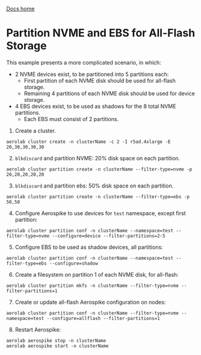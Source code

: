 [Docs home](../../README.md)


# Partition NVME and EBS for All-Flash Storage


This example presents a more complicated scenario, in which:
- 2 NVME devices exist, to be partitioned into 5 partitions each:
    - First partition of each NVME disk should be used for all-flash storage.
    - Remaining 4 partitions of each NVME disk should be used for device storage.
- 4 EBS devices exist, to be used as shadows for the 8 total NVME partitions.
  - Each EBS must consist of 2 partitions.

1. Create a cluster.

```
aerolab cluster create -n clusterName -c 2 -I r5ad.4xlarge -E 20,30,30,30,30
```

2. `blkdiscard` and partition NVME: 20% disk space on each partition.

```
aerolab cluster partition create -n clusterName --filter-type=nvme -p 20,20,20,20,20
```

3. `blkdiscard` and partition ebs: 50% disk space on each partition.

```
aerolab cluster partition create -n clusterName --filter-type=ebs -p 50,50
```

4. Configure Aerospike to use devices for `test` namespace, except first partition:

```
aerolab cluster partition conf -n clusterName --namespace=test --filter-type=nvme --configure=device --filter-partitions=2-5
```

5. Configure EBS to be used as shadow devices, all partitions:

```
aerolab cluster partition conf -n clusterName --namespace=test --filter-type=ebs --configure=shadow
```

6. Create a filesystem on partition 1 of each NVME disk, for all-flash:

```
aerolab cluster partition mkfs -n clusterName --filter-type=nvme --filter-partitions=1
```

7. Create or update all-flash Aerospike configuration on nodes:

```
aerolab cluster partition conf -n clusterName --filter-type=nvme --namespace=test --configure=allflash --filter-partitions=1
```

8. Restart Aerospike:

```
aerolab aerospike stop -n clusterName
aerolab aerospike start -n clusterName
```

